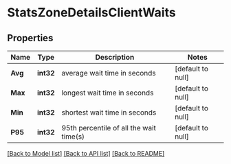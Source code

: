 # StatsZoneDetailsClientWaits

## Properties
Name | Type | Description | Notes
------------ | ------------- | ------------- | -------------
**Avg** | **int32** | average wait time in seconds | [default to null]
**Max** | **int32** | longest wait time in seconds | [default to null]
**Min** | **int32** | shortest wait time in seconds | [default to null]
**P95** | **int32** | 95th percentile of all the wait time(s) | [default to null]

[[Back to Model list]](../README.md#documentation-for-models) [[Back to API list]](../README.md#documentation-for-api-endpoints) [[Back to README]](../README.md)

